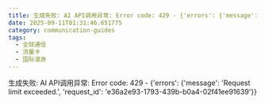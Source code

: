 ```yaml
---
title: 生成失败: AI API调用异常: Error code: 429 - {'errors': {'message': 'Request limit exceeded.', 'request_id': 'c90f813d-e753-4bb2-b2ee-6a91eeda0ea3'}}
date: 2025-09-11T01:31:46.651775
category: communication-guides
tags:
  - 全球通信
  - 流量卡
  - 国际漫游
---
```


生成失败: AI API调用异常: Error code: 429 - {'errors': {'message': 'Request limit exceeded.', 'request_id': 'e36a2e93-1793-439b-b0a4-02f41ee91639'}}